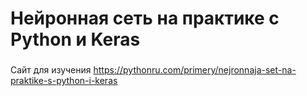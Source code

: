# Нейронная сеть на практике с Python и Keras

###

Сайт для изучения https://pythonru.com/primery/nejronnaja-set-na-praktike-s-python-i-keras
